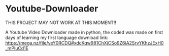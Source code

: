 # Youtube-Downloader

THIS PROJECT MAY NOT WORK AT THIS MOMENT!!

A Youtube Video Downloader made in python, the coded was made on first days of learning my first language
download link: https://mega.nz/file/veY0RCDQ#xdcKqw981ChXjCSo9Z6iA2SrvYKhzJExH0_mPluCd1E
